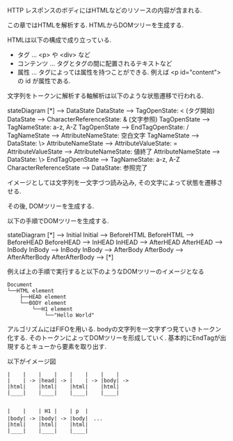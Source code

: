 
HTTP レスポンスのボディにはHTMLなどのリソースの内容が含まれる.

この章ではHTMLを解析する. HTMLからDOMツリーを生成する.

HTMLは以下の構成で成り立っている.
- タグ ... \<p> や \<div> など
- コンテンツ ... タグとタグの間に配置されるテキストなど
- 属性 ... タグによっては属性を持つことができる. 例えば \<p id="content"> の id が属性である.

文字列をトークンに解析する軸解析は以下のような状態遷移で行われる.

<div class="mermaid">
stateDiagram
    [*] --> DataState
    DataState --> TagOpenState: < (タグ開始)
    DataState --> CharacterReferenceState: & (文字参照)
    TagOpenState --> TagNameState: a-z, A-Z
    TagOpenState --> EndTagOpenState: /
    TagNameState --> AttributeNameState: 空白文字
    TagNameState --> DataState: \>
    AttributeNameState --> AttributeValueState: =
    AttributeValueState --> AttributeNameState: 値終了
    AttributeNameState --> DataState: \>
    EndTagOpenState --> TagNameState: a-z, A-Z
    CharacterReferenceState --> DataState: 参照完了
</div>

イメージとしては文字列を一文字づつ読み込み, その文字によって状態を遷移させる.

その後, DOMツリーを生成する.

以下の手順でDOMツリーを生成する.
<div class="mermaid">
stateDiagram
    [*] --> Initial
    Initial --> BeforeHTML
    BeforeHTML --> BeforeHEAD
    BeforeHEAD --> InHEAD
    InHEAD --> AfterHEAD
    AfterHEAD --> InBody
    InBody --> InBody
    InBody --> AfterBody
    AfterBody --> AfterAfterBody
    AfterAfterBody --> [*]
</div>

例えば上の手順で実行すると以下のようなDOMツリーのイメージとなる
```
Document
└──HTML element
    ├──HEAD element
    └──BODY element
        └──H1 element
            └──"Hello World" 
```

アルゴリズムにはFIFOを用いる.
bodyの文字列を一文字ずつ見ていきトークン化する. そのトークンによってDOMツリーを形成していく. 基本的にEndTagが出現するとキューから要素を取り出す.

以下がイメージ図
```
|    |    |    |    |    |    |    |
|    | -> |head| -> |    | -> |body| -> 
|html|    |html|    |html|    |html|
|____|    |____|    |____|    |____|


|    |    | H1 |    | p  |
|body| -> |body| -> |body|　...
|html|    |html|    |html|
|____|    |____|    |____|
```

